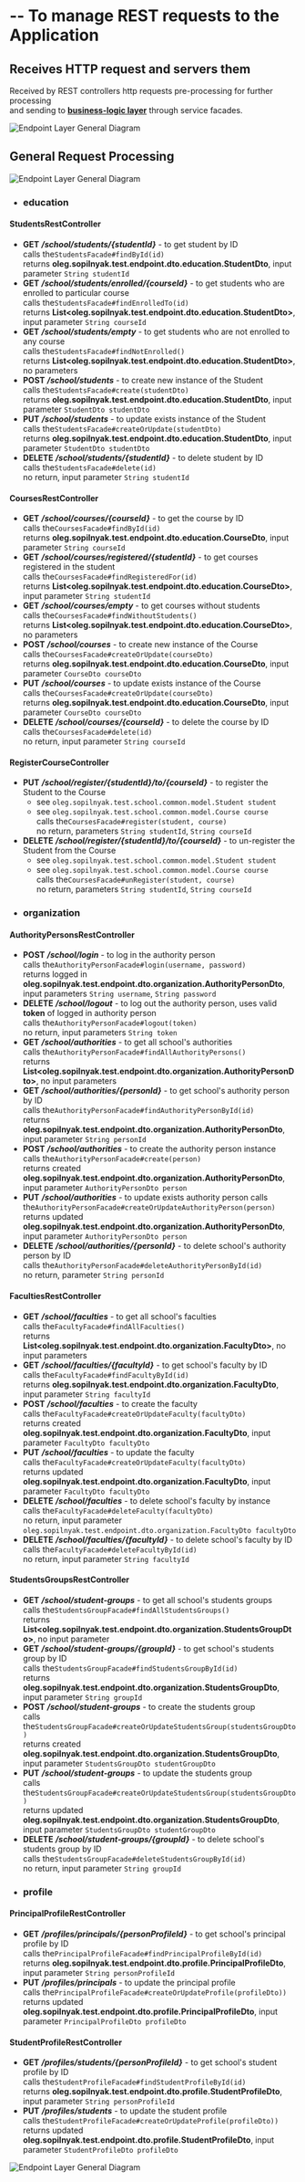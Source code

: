# --  To manage REST requests to the Application

## Receives HTTP request and servers them 

Received by REST controllers http requests pre-processing
for further processing<br> and sending to **<ins>business-logic layer</ins>** through service facades.  

![Endpoint Layer General Diagram](diagrams/Endpoints%20Layer%20General%20Diagram.png "Endpoint Layer Diagram")
## General Request Processing
![Endpoint Layer General Diagram](diagrams/Endpoints%20Layer%20Sequence%20Diagram.png "Endpoint Layer Diagram")
* ### education
#### StudentsRestController
* **GET** **_/school/students/{studentId}_** - to get student by ID<BR>
  calls the`StudentsFacade#findById(id)`<BR>
  returns **oleg.sopilnyak.test.endpoint.dto.education.StudentDto**, input parameter `String studentId`
* **GET** **_/school/students/enrolled/{courseId}_** - to get students who are enrolled to particular course<BR>
  calls the`StudentsFacade#findEnrolledTo(id)`<BR>
  returns **List&lt;oleg.sopilnyak.test.endpoint.dto.education.StudentDto&gt;**, input parameter `String courseId`
* **GET** **_/school/students/empty_** - to get students who are not enrolled to any course<BR>
  calls the`StudentsFacade#findNotEnrolled()`<BR>
  returns **List&lt;oleg.sopilnyak.test.endpoint.dto.education.StudentDto&gt;**, no parameters
* **POST** **_/school/students_** - to create new instance of the Student<BR>
  calls the`StudentsFacade#create(studentDto)`<BR>
  returns **oleg.sopilnyak.test.endpoint.dto.education.StudentDto**, input parameter `StudentDto studentDto`
* **PUT** **_/school/students_** - to update exists instance of the Student<BR>
  calls the`StudentsFacade#createOrUpdate(studentDto)`<BR>
  returns **oleg.sopilnyak.test.endpoint.dto.education.StudentDto**, input parameter `StudentDto studentDto`
* **DELETE** **_/school/students/{studentId}_** - to delete student by ID<BR>
  calls the`StudentsFacade#delete(id)`<BR>
  no return, input parameter `String studentId`
#### CoursesRestController
* **GET** **_/school/courses/{courseId}_** - to get the course by ID<BR>
  calls the`CoursesFacade#findById(id)`<BR>
  returns **oleg.sopilnyak.test.endpoint.dto.education.CourseDto**, input parameter `String courseId`
* **GET** **_/school/courses/registered/{studentId}_** - to get courses registered in the student<BR>
  calls the`CoursesFacade#findRegisteredFor(id)`<BR>
  returns **List&lt;oleg.sopilnyak.test.endpoint.dto.education.CourseDto&gt;**, input parameter `String studentId`
* **GET** **_/school/courses/empty_** - to get courses without students<BR>
  calls the`CoursesFacade#findWithoutStudents()`<BR>
  returns **List&lt;oleg.sopilnyak.test.endpoint.dto.education.CourseDto&gt;**, no parameters
* **POST** **_/school/courses_** - to create new instance of the Course<BR>
  calls the`CoursesFacade#createOrUpdate(courseDto)`<BR>
  returns **oleg.sopilnyak.test.endpoint.dto.education.CourseDto**, input parameter `CourseDto courseDto`
* **PUT** **_/school/courses_** - to update exists instance of the Course<BR>
  calls the`CoursesFacade#createOrUpdate(courseDto)`<BR>
  returns **oleg.sopilnyak.test.endpoint.dto.education.CourseDto**, input parameter `CourseDto courseDto`
* **DELETE** **_/school/courses/{courseId}_** - to delete the course by ID<BR>
  calls the`CoursesFacade#delete(id)`<BR>
  no return, input parameter `String courseId`
#### RegisterCourseController
* **PUT** **_/school/register/{studentId}/to/{courseId}_** - to register the Student to the Course<BR>
  - see `oleg.sopilnyak.test.school.common.model.Student student`<BR>
  - see `oleg.sopilnyak.test.school.common.model.Course course`<BR>
    calls the`CoursesFacade#register(student, course)`<BR>
  no return, parameters `String studentId`, `String courseId`
* **DELETE** **_/school/register/{studentId}/to/{courseId}_** - to un-register the Student from the Course<BR>
    - see `oleg.sopilnyak.test.school.common.model.Student student`<BR>
    - see `oleg.sopilnyak.test.school.common.model.Course course`<BR>
      calls the`CoursesFacade#unRegister(student, course)`<BR>
  no return, parameters `String studentId`, `String courseId`
* ### organization
#### AuthorityPersonsRestController
* **POST** **_/school/login_** - to log in the authority person<BR>
  calls the`AuthorityPersonFacade#login(username, password)`<BR>
  returns logged in **oleg.sopilnyak.test.endpoint.dto.organization.AuthorityPersonDto**, input parameters `String username`, `String password` 
* **DELETE** **_/school/logout_** - to log out the authority person, uses valid **token** of logged in authority person<BR>
  calls the`AuthorityPersonFacade#logout(token)`<BR>
  no return, input parameters `String token`
* **GET** **_/school/authorities_** - to get all school's authorities<BR>
  calls the`AuthorityPersonFacade#findAllAuthorityPersons()`<BR>
  returns **List&lt;oleg.sopilnyak.test.endpoint.dto.organization.AuthorityPersonDto&gt;**, no input parameters
* **GET** **_/school/authorities/{personId}_** - to get school's authority person by ID<BR>
  calls the`AuthorityPersonFacade#findAuthorityPersonById(id)`<BR>
  returns **oleg.sopilnyak.test.endpoint.dto.organization.AuthorityPersonDto**, input parameter `String personId`
* **POST** **_/school/authorities_** - to create the authority person instance<BR>
  calls the`AuthorityPersonFacade#create(person)`<BR>
  returns created **oleg.sopilnyak.test.endpoint.dto.organization.AuthorityPersonDto**, input parameter `AuthorityPersonDto person`
* **PUT** **_/school/authorities_** - to update exists authority person
  calls the`AuthorityPersonFacade#createOrUpdateAuthorityPerson(person)`<BR>
  returns updated **oleg.sopilnyak.test.endpoint.dto.organization.AuthorityPersonDto**, input parameter `AuthorityPersonDto person`
* **DELETE** **_/school/authorities/{personId}_** - to delete school's authority person by ID<BR>
  calls the`AuthorityPersonFacade#deleteAuthorityPersonById(id)`<BR>
  no return, parameter `String personId`
#### FacultiesRestController
* **GET** **_/school/faculties_** - to get all school's faculties<BR>
  calls the`FacultyFacade#findAllFaculties()`<BR>
  returns **List&lt;oleg.sopilnyak.test.endpoint.dto.organization.FacultyDto&gt;**, no input parameters
* **GET** **_/school/faculties/{facultyId}_** - to get school's faculty by ID<BR>
  calls the`FacultyFacade#findFacultyById(id)`<BR>
  returns **oleg.sopilnyak.test.endpoint.dto.organization.FacultyDto**, input parameter `String facultyId`
* **POST** **_/school/faculties_** - to create the faculty<BR>
  calls the`FacultyFacade#createOrUpdateFaculty(facultyDto)`<BR>
  returns created **oleg.sopilnyak.test.endpoint.dto.organization.FacultyDto**, input parameter `FacultyDto facultyDto`
* **PUT** **_/school/faculties_** - to update the faculty<BR>
  calls the`FacultyFacade#createOrUpdateFaculty(facultyDto)`<BR>
  returns updated **oleg.sopilnyak.test.endpoint.dto.organization.FacultyDto**, input parameter `FacultyDto facultyDto`
* **DELETE** **_/school/faculties_** - to delete school's faculty by instance<BR>
  calls the`FacultyFacade#deleteFaculty(facultyDto)`<BR>
  no return, input parameter `oleg.sopilnyak.test.endpoint.dto.organization.FacultyDto facultyDto`
* **DELETE** **_/school/faculties/{facultyId}_** - to delete school's faculty by ID<BR>
  calls the`FacultyFacade#deleteFacultyById(id)`<BR>
  no return, input parameter `String facultyId`
#### StudentsGroupsRestController
* **GET** **_/school/student-groups_** - to get all school's students groups<BR>
  calls the`StudentsGroupFacade#findAllStudentsGroups()`<BR>
  returns **List&lt;oleg.sopilnyak.test.endpoint.dto.organization.StudentsGroupDto&gt;**, no input parameter
* **GET** **_/school/student-groups/{groupId}_** - to get school's students group by ID<BR>
  calls the`StudentsGroupFacade#findStudentsGroupById(id)`<BR>
  returns **oleg.sopilnyak.test.endpoint.dto.organization.StudentsGroupDto**, input parameter `String groupId`
* **POST** **_/school/student-groups_** - to create the students group<BR>
  calls the`StudentsGroupFacade#createOrUpdateStudentsGroup(studentsGroupDto)`<BR>
  returns created **oleg.sopilnyak.test.endpoint.dto.organization.StudentsGroupDto**, input parameter `StudentsGroupDto studentGroupDto`
* **PUT** **_/school/student-groups_** - to update the students group<BR>
  calls the`StudentsGroupFacade#createOrUpdateStudentsGroup(studentsGroupDto)`<BR>
  returns updated **oleg.sopilnyak.test.endpoint.dto.organization.StudentsGroupDto**, input parameter `StudentsGroupDto studentGroupDto`
* **DELETE** **_/school/student-groups/{groupId}_** - to delete school's students group by ID<BR>
  calls the`StudentsGroupFacade#deleteStudentsGroupById(id)`<BR>
  no return, input parameter `String groupId`
* ### profile
#### PrincipalProfileRestController
* **GET** **_/profiles/principals/{personProfileId}_** - to get school's principal profile by ID<BR>
  calls the`PrincipalProfileFacade#findPrincipalProfileById(id)`<BR>
  returns **oleg.sopilnyak.test.endpoint.dto.profile.PrincipalProfileDto**, input parameter `String personProfileId`
* **PUT** **_/profiles/principals_** - to update the principal profile<BR>
  calls the`PrincipalProfileFacade#createOrUpdateProfile(profileDto))`<BR>
  returns updated **oleg.sopilnyak.test.endpoint.dto.profile.PrincipalProfileDto**, input parameter `PrincipalProfileDto profileDto`
#### StudentProfileRestController
* **GET** **_/profiles/students/{personProfileId}_** - to get school's student profile by ID<BR>
  calls the`StudentProfileFacade#findStudentProfileById(id)`<BR>
  returns **oleg.sopilnyak.test.endpoint.dto.profile.StudentProfileDto**, input parameter `String personProfileId`
* **PUT** **_/profiles/students_** - to update the student profile<BR>
  calls the`StudentProfileFacade#createOrUpdateProfile(profileDto))`<BR>
  returns updated **oleg.sopilnyak.test.endpoint.dto.profile.StudentProfileDto**, input parameter `StudentProfileDto profileDto`


![Endpoint Layer General Diagram](diagrams/Endpoints%20Layer%20Model%20Diagram.png "Endpoint Layer Diagram")
